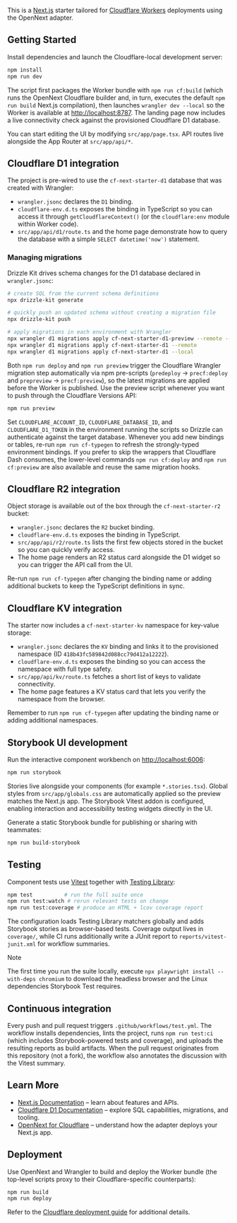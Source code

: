 This is a [Next.js](https://nextjs.org) starter tailored for [Cloudflare Workers](https://developers.cloudflare.com/workers/) deployments using the OpenNext adapter.

## Getting Started

Install dependencies and launch the Cloudflare-local development server:

```bash
npm install
npm run dev
```

The script first packages the Worker bundle with `npm run cf:build` (which runs the OpenNext Cloudflare builder and, in turn, executes the default `npm run build` Next.js compilation), then launches `wrangler dev --local` so the Worker is available at [http://localhost:8787](http://localhost:8787). The landing page now includes a live connectivity check against the provisioned Cloudflare D1 database.

You can start editing the UI by modifying `src/app/page.tsx`. API routes live alongside the App Router at `src/app/api/*`.

## Cloudflare D1 integration

The project is pre-wired to use the `cf-next-starter-d1` database that was created with Wrangler:

- `wrangler.jsonc` declares the `D1` binding.
- `cloudflare-env.d.ts` exposes the binding in TypeScript so you can access it through `getCloudflareContext()` (or the `cloudflare:env` module within Worker code).
- `src/app/api/d1/route.ts` and the home page demonstrate how to query the database with a simple `SELECT datetime('now')` statement.

### Managing migrations

Drizzle Kit drives schema changes for the D1 database declared in `wrangler.jsonc`:

```bash
# create SQL from the current schema definitions
npx drizzle-kit generate

# quickly push an updated schema without creating a migration file
npx drizzle-kit push

# apply migrations in each environment with Wrangler
npx wrangler d1 migrations apply cf-next-starter-d1-preview --remote --env preview
npx wrangler d1 migrations apply cf-next-starter-d1 --remote
npx wrangler d1 migrations apply cf-next-starter-d1 --local
```

Both `npm run deploy` and `npm run preview` trigger the Cloudflare Wrangler migration step automatically via npm pre-scripts (`predeploy` → `precf:deploy` and `prepreview` → `precf:preview`), so the latest migrations are applied before the Worker is published. Use the preview script whenever you want to push through the Cloudflare Versions API:

```bash
npm run preview
```

Set `CLOUDFLARE_ACCOUNT_ID`, `CLOUDFLARE_DATABASE_ID`, and `CLOUDFLARE_D1_TOKEN` in the environment running the scripts so Drizzle can authenticate against the target database. Whenever you add new bindings or tables, re-run `npm run cf-typegen` to refresh the strongly-typed environment bindings. If you prefer to skip the wrappers that Cloudflare Dash consumes, the lower-level commands `npm run cf:deploy` and `npm run cf:preview` are also available and reuse the same migration hooks.

## Cloudflare R2 integration

Object storage is available out of the box through the `cf-next-starter-r2` bucket:

- `wrangler.jsonc` declares the `R2` bucket binding.
- `cloudflare-env.d.ts` exposes the binding in TypeScript.
- `src/app/api/r2/route.ts` lists the first few objects stored in the bucket so you can quickly verify access.
- The home page renders an R2 status card alongside the D1 widget so you can trigger the API call from the UI.

Re-run `npm run cf-typegen` after changing the binding name or adding additional buckets to keep the TypeScript definitions in sync.

## Cloudflare KV integration

The starter now includes a `cf-next-starter-kv` namespace for key-value storage:

- `wrangler.jsonc` declares the `KV` binding and links it to the provisioned namespace (ID `418b43fc589842d088cc79d412a12222`).
- `cloudflare-env.d.ts` exposes the binding so you can access the namespace with full type safety.
- `src/app/api/kv/route.ts` fetches a short list of keys to validate connectivity.
- The home page features a KV status card that lets you verify the namespace from the browser.

Remember to run `npm run cf-typegen` after updating the binding name or adding additional namespaces.

## Storybook UI development

Run the interactive component workbench on [http://localhost:6006](http://localhost:6006):

```bash
npm run storybook
```

Stories live alongside your components (for example `*.stories.tsx`). Global styles from `src/app/globals.css` are automatically applied so the preview matches the Next.js app. The Storybook Vitest addon is configured, enabling interaction and accessibility testing widgets directly in the UI.

Generate a static Storybook bundle for publishing or sharing with teammates:

```bash
npm run build-storybook
```

## Testing

Component tests use [Vitest](https://vitest.dev/) together with [Testing Library](https://testing-library.com/docs/react-testing-library/intro/):

```bash
npm test          # run the full suite once
npm run test:watch # rerun relevant tests on change
npm run test:coverage # produce an HTML + lcov coverage report
```

The configuration loads Testing Library matchers globally and adds Storybook stories as browser-based tests. Coverage output lives in `coverage/`, while CI runs additionally write a JUnit report to `reports/vitest-junit.xml` for workflow summaries.

> [!NOTE]
> The first time you run the suite locally, execute `npx playwright install --with-deps chromium` to download the headless browser and the Linux dependencies Storybook Test requires.

## Continuous integration

Every push and pull request triggers `.github/workflows/test.yml`. The workflow installs dependencies, lints the project, runs `npm run test:ci` (which includes Storybook-powered tests and coverage), and uploads the resulting reports as build artifacts. When the pull request originates from this repository (not a fork), the workflow also annotates the discussion with the Vitest summary.

## Learn More

- [Next.js Documentation](https://nextjs.org/docs) – learn about features and APIs.
- [Cloudflare D1 Documentation](https://developers.cloudflare.com/d1/) – explore SQL capabilities, migrations, and tooling.
- [OpenNext for Cloudflare](https://opennext.js.org/cloudflare) – understand how the adapter deploys your Next.js app.

## Deployment

Use OpenNext and Wrangler to build and deploy the Worker bundle (the top-level scripts proxy to their Cloudflare-specific counterparts):

```bash
npm run build
npm run deploy
```

Refer to the [Cloudflare deployment guide](https://developers.cloudflare.com/workers/wrangler/deploy-projects/) for additional details.
